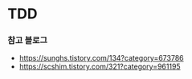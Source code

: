 # TDD

### 참고 블로그
- https://sunghs.tistory.com/134?category=673786
- https://scshim.tistory.com/321?category=961195